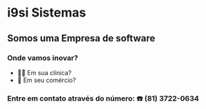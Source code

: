 # i9si Sistemas

## Somos uma Empresa de software

### Onde vamos inovar?
- 👨‍⚕️ Em sua clínica?
- 🛒 Em seu comércio?

### Entre em contato através do número: ☎️ (81) 3722-0634

